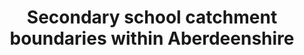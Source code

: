 ---
schema: default
title: Secondary school catchment boundaries within Aberdeenshire
organization: Aberdeenshire Council
notes: >-
    
resources:
  - name: Secondary school catchment boundaries within Aberdeenshire KMZ
  - url: >-
      https://online.aberdeenshire.gov.uk/apps/OpenData/kml/aberdeenshire_secondary_school_catchments.kmz
  - format: KMZ
license: Open Government Licence 3.0 (United Kingdom)
category:


  - Schools
  -  educationmaintainer: Aberdeenshire Council
maintainer_email: someone@example.com
---